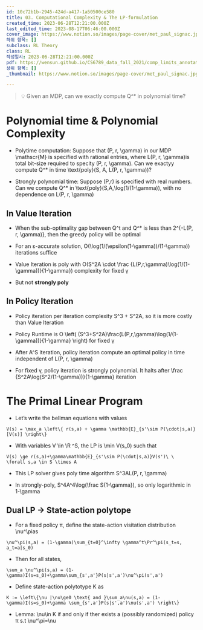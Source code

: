 ```yaml
---
id: 10c72b1b-2945-424d-a417-1a50500ce580
title: 03. Computational Complexity & The LP-formulation
created_time: 2023-06-28T12:21:00.000Z
last_edited_time: 2023-08-17T06:46:00.000Z
cover_image: https://www.notion.so/images/page-cover/met_paul_signac.jpg
하위 항목: []
subclass: RL Theory
class: RL
작성일시: 2023-06-28T12:21:00.000Z
pdf: https://wensun.github.io/CS6789_data_fall_2021/comp_limits_annotated.pdf
상위 항목: []
_thumbnail: https://www.notion.so/images/page-cover/met_paul_signac.jpg

---
```


> 💡 Given an MDP, can we exactly compute Q^\* in polynomial time?

# Polynomial time & Polynomial Complexity

*   Polytime computation: Suppose that (P, r, \gamma) in our MDP \mathscr{M} is specified with rational entries, where L(P, r, \gamma)is total bit-size required to specity (P, r, \gamma). Can we exactyy compute Q^\* in time \text{poly}(S, A, L(P, r, \gamma))?

*   Strongly polynomial time: Suppose (P,r) is specified with real numbers. Can we compute Q^\* in \text{poly}(S,A,\log(1/(1-\gamma)), with no dependence on L(P, r, \gamma)

## In Value Iteration

*   When the sub-optimality gap between Q^t and Q^\* is less than 2^{-L(P, r, \gamma)}, then the greedy policy will be optimal

*   For an ε-accurate solution, O(\log(1/(\epsilon(1-\gamma))/(1-\gamma)) iterations suffice

*   Value Iteration is poly with O(S^2A \cdot \frac {L(P,r,\gamma)\log(1/(1-\gamma))}{1-\gamma}) complexity for fixed γ

*   But not **strongly poly**

## In Policy Iteration

*   Policy iteration per iteration complexity S^3 + S^2A, so it is more costly than Value Iteration

*   Policy Runtime is O \left( (S^3+S^2A)\frac{L(P,r,\gamma)\log(1/(1-\gamma))}{1-\gamma} \right) for fixed γ

*   After A^S iteration, policy iteration compute an optimal policy in time independent of L(P, r, \gamma)

*   For fixed γ, policy iteration is strongly polynomial. It halts after \frac {S^2A\log(S^2/(1-\gamma))}{1-\gamma} iteration

# The Primal Linear Program

*   Let’s write the bellman equations with values

  ```undefined
  V(s) = \max_a \left\{ r(s,a) + \gamma \mathbb{E}_{s'\sim P(\cdot|s,a)}[V(s)] \right\}
  ```

*   With variables V \in \R ^S, the LP is \min V(s\_0) such that

  ```undefined
  V(s) \ge r(s,a)+\gamma\mathbb{E}_{s'\sim P(\cdot|s,a)}V(s')\ \  \forall s,a \in S \times A
  ```

*   This LP solver gives poly time algorithm S^3AL(P, r, \gamma)

*   In strongly-poly, S^4A^4\log(\frac S{1-\gamma}), so only logarithmic in 1-\gamma

## Dual LP → State-action polytope

*   For a fixed policy π, define the state-action visitation distribution \nu^\pias

  ```undefined
  \nu^\pi(s,a) = (1-\gamma)\sum_{t=0}^\infty \gamma^t\Pr^\pi(s_t=s, a_t=a|s_0)
  ```

*   Then for all states,

  ```undefined
  \sum_a \nu^\pi(s,a) = (1-\gamma)I(s=s_0)+\gamma\sum_{s',a'}P(s|s',a')\nu^\pi(s',a')
  ```

*   Define state-action polytotype K as

  ```undefined
  K := \left\{\nu |\nu\ge0 \text{ and }\sum_a\nu(s,a) = (1-\gamma)I(s=s_0)+\gamma \sum_{s',a'}P(s|s',a')\nu(s',a') \right\}
  ```

*   Lemma: \nu\in K if and only if ther exists a (possibly randomized) policy π s.t \nu^\pi=\nu
